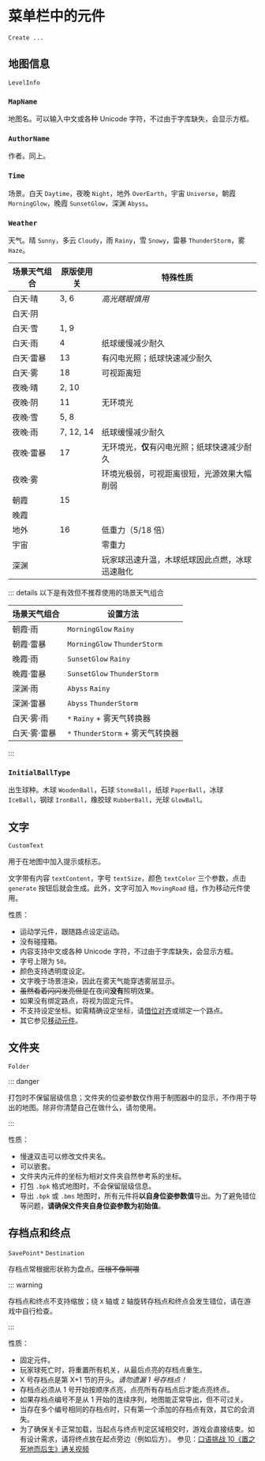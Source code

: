 # 菜单栏中的元件

`Create ...`

## 地图信息

`LevelInfo`

### `MapName`

地图名。可以输入中文或各种 Unicode 字符，不过由于字库缺失，会显示方框。

### `AuthorName`

作者。同上。

### `Time`

场景。白天 `Daytime`，夜晚 `Night`，地外 `OverEarth`，宇宙 `Universe`，朝霞 `MorningGlow`，晚霞 `SunsetGlow`，深渊 `Abyss`。

### `Weather`

天气。晴 `Sunny`，多云 `Cloudy`，雨 `Rainy`，雪 `Snowy`，雷暴 `ThunderStorm`，雾 `Haze`。

| 场景天气组合 | 原版使用关 | 特殊性质                                       |
| ------------ | ---------- | ---------------------------------------------- |
| 白天·晴      | 3, 6       | _高光瞎眼慎用_                                 |
| 白天·阴      |            |                                                |
| 白天·雪      | 1, 9       |                                                |
| 白天·雨      | 4          | 纸球缓慢减少耐久                               |
| 白天·雷暴    | 13         | 有闪电光照；纸球快速减少耐久                   |
| 白天·雾      | 18         | 可视距离短                                     |
| 夜晚·晴      | 2, 10      |                                                |
| 夜晚·阴      | 11         | 无环境光                                       |
| 夜晚·雪      | 5, 8       |                                                |
| 夜晚·雨      | 7, 12, 14  | 纸球缓慢减少耐久                               |
| 夜晚·雷暴    | 17         | 无环境光，**仅**有闪电光照；纸球快速减少耐久   |
| 夜晚·雾      |            | 环境光极弱，可视距离很短，光源效果大幅削弱     |
| 朝霞         | 15         |                                                |
| 晚霞         |            |                                                |
| 地外         | 16         | 低重力（5/18 倍）                              |
| 宇宙         |            | 零重力                                         |
| 深渊         |            | 玩家球迅速升温，木球纸球因此点燃，冰球迅速融化 |

::: details 以下是有效但不推荐使用的场景天气组合

| 场景天气组合 | 设置方法                          |
| ------------ | --------------------------------- |
| 朝霞·雨      | `MorningGlow` `Rainy`             |
| 朝霞·雷暴    | `MorningGlow` `ThunderStorm`      |
| 晚霞·雨      | `SunsetGlow` `Rainy`              |
| 晚霞·雷暴    | `SunsetGlow` `ThunderStorm`       |
| 深渊·雨      | `Abyss` `Rainy`                   |
| 深渊·雷暴    | `Abyss` `ThunderStorm`            |
| 白天·雾·雨   | `*` `Rainy` + 雾天气转换器        |
| 白天·雾·雷暴 | `*` `ThunderStorm` + 雾天气转换器 |

:::

### `InitialBallType`

出生球种。木球 `WoodenBall`，石球 `StoneBall`，纸球 `PaperBall`，冰球 `IceBall`，钢球 `IronBall`，橡胶球 `RubberBall`，光球 `GlowBall`。

## 文字

`CustomText`

用于在地图中加入提示或标志。

文字带有内容 `textContent`，字号 `textSize`，颜色 `textColor` 三个参数，点击 `generate` 按钮后就会生成。此外，文字可加入 `MovingRoad` 组，作为移动元件使用。

性质：

- 运动学元件，跟随路点设定运动。
- 没有碰撞箱。
- 内容支持中文或各种 Unicode 字符，不过由于字库缺失，会显示方框。
- 字号上限为 `50`。
- 颜色支持透明度设定。
- 文字晚于场景渲染，因此在雾天气能穿透雾层显示。
- ~~虽然看着闪闪发亮但是~~在夜间**没有**照明效果。
- 如果没有绑定路点，将视为固定元件。
- 不支持设定坐标。如需精确设定坐标，请[借位对齐](/start/alignment.md#借位对齐)或绑定一个路点。
- 其它参见[移动元件](/glossary/moving-road.md)。

## 文件夹

`Folder`

::: danger

打包时不保留层级信息；文件夹的位姿参数仅作用于制图器中的显示，不作用于导出的地图。除非你清楚自己在做什么，请勿使用。

:::

性质：

- 慢速双击可以修改文件夹名。
- 可以嵌套。
- 文件夹内元件的坐标为相对文件夹自然参考系的坐标。
- 打包 `.bpk` 格式地图时，不会保留层级信息。
- 导出 `.bpk` 或 `.bms` 地图时，所有元件将**以自身位姿参数值**导出。为了避免错位等问题，**请确保文件夹自身位姿参数为初始值**。

## 存档点和终点

`SavePoint*` `Destination`

存档点常根据形状称为盘点。~~压根不像啊喂~~

::: warning

存档点和终点不支持缩放；绕 `X` 轴或 `Z` 轴旋转存档点和终点会发生错位，请在游戏中自行检查。

:::

性质：

- 固定元件。
- 玩家球死亡时，将重置所有机关，从最后点亮的存档点重生。
- X 号存档点是第 X+1 节的开头。_请勿遗漏 1 号存档点！_
- 存档点必须从 1 号开始按顺序点亮，点亮所有存档点后才能点亮终点。
- 如果存档点编号不是从 1 开始的连续序列，地图能正常导出，但不可过关。
- 当存在多个编号相同的存档点时，只有第一个添加的存档点有效，其它的会消失。
- 为了确保关卡正常加载，当起点与终点判定区域相交时，游戏会直接结束。如有设计需求，请将终点放在起点旁边（例如后方）。
  参见：[口语挑战 10《置之死地而后生》通关视频](https://www.bilibili.com/video/BV1Xz4y1m7GC)

